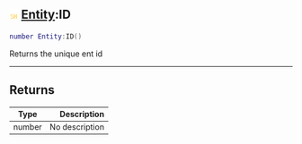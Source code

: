 ## ![shared](../../.gitbook/assets/shared.png) [Entity](https://iaswiki.rawr.dev/readme/entity):ID

```lua
number Entity:ID()
```

Returns the unique ent id

------
## Returns

| Type   | Description |
| ------ | ----------: |
| number | No description |

